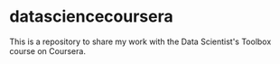 datasciencecoursera
===================

This is a repository to share my work with the Data Scientist's Toolbox course on Coursera.  
